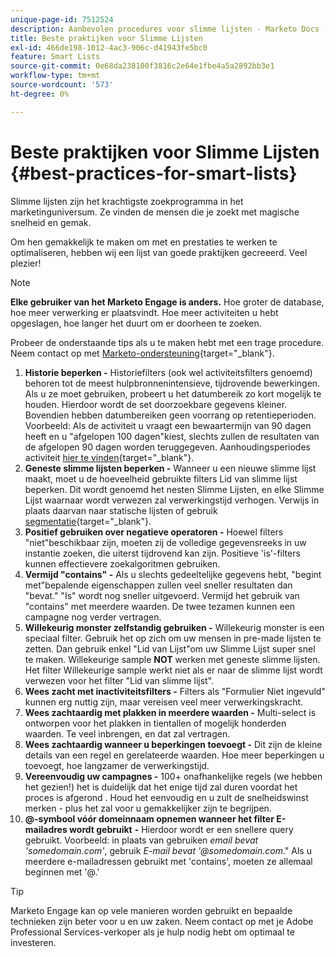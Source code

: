 ```yaml
---
unique-page-id: 7512524
description: Aanbevolen procedures voor slimme lijsten - Marketo Docs - Productdocumentatie
title: Beste praktijken voor Slimme Lijsten
exl-id: 466de198-1012-4ac3-906c-d41943fe5bc0
feature: Smart Lists
source-git-commit: 0e68da238100f3816c2e64e1fbe4a5a2892bb3e1
workflow-type: tm+mt
source-wordcount: '573'
ht-degree: 0%

---
```


# Beste praktijken voor Slimme Lijsten {#best-practices-for-smart-lists}

Slimme lijsten zijn het krachtigste zoekprogramma in het marketinguniversum. Ze vinden de mensen die je zoekt met magische snelheid en gemak.

Om hen gemakkelijk te maken om met en prestaties te werken te optimaliseren, hebben wij een lijst van goede praktijken gecreeerd. Veel plezier!

>[!NOTE]
>
>**Elke gebruiker van het Marketo Engage is anders.** Hoe groter de database, hoe meer verwerking er plaatsvindt. Hoe meer activiteiten u hebt opgeslagen, hoe langer het duurt om er doorheen te zoeken.
>
>Probeer de onderstaande tips als u te maken hebt met een trage procedure. Neem contact op met [Marketo-ondersteuning](https://nation.marketo.com/t5/Support/ct-p/Support){target="_blank"}.

1. **Historie beperken -** Historiefilters (ook wel activiteitsfilters genoemd) behoren tot de meest hulpbronnenintensieve, tijdrovende bewerkingen. Als u ze moet gebruiken, probeert u het datumbereik zo kort mogelijk te houden. Hierdoor wordt de set doorzoekbare gegevens kleiner. Bovendien hebben datumbereiken geen voorrang op retentieperioden. Voorbeeld: Als de activiteit u vraagt een bewaartermijn van 90 dagen heeft en u &quot;afgelopen 100 dagen&quot;kiest, slechts zullen de resultaten van de afgelopen 90 dagen worden teruggegeven. Aanhoudingsperiodes activiteit [hier te vinden](https://nation.marketo.com/t5/knowledgebase/marketo-activities-data-retention-policy/ta-p/251480){target="_blank"}.
1. **Geneste slimme lijsten beperken -** Wanneer u een nieuwe slimme lijst maakt, moet u de hoeveelheid gebruikte filters Lid van slimme lijst beperken. Dit wordt genoemd het nesten Slimme Lijsten, en elke Slimme Lijst waarnaar wordt verwezen zal verwerkingstijd verhogen. Verwijs in plaats daarvan naar statische lijsten of gebruik [segmentatie](/help/marketo/product-docs/personalization/segmentation-and-snippets/segmentation/create-a-segmentation.md){target="_blank"}.
1. **Positief gebruiken over negatieve operatoren -** Hoewel filters &quot;niet&quot;beschikbaar zijn, moeten zij de volledige gegevensreeks in uw instantie zoeken, die uiterst tijdrovend kan zijn. Positieve &#39;is&#39;-filters kunnen effectievere zoekalgoritmen gebruiken.
1. **Vermijd &quot;contains&quot; -** Als u slechts gedeeltelijke gegevens hebt, &quot;begint met&quot;bepalende eigenschappen zullen veel sneller resultaten dan &quot;bevat.&quot; &quot;Is&quot; wordt nog sneller uitgevoerd. Vermijd het gebruik van &quot;contains&quot; met meerdere waarden. De twee tezamen kunnen een campagne nog verder vertragen.
1. **Willekeurig monster zelfstandig gebruiken -** Willekeurig monster is een speciaal filter. Gebruik het op zich om uw mensen in pre-made lijsten te zetten. Dan gebruik enkel &quot;Lid van Lijst&quot;om uw Slimme Lijst super snel te maken. Willekeurige sample **NOT** werken met geneste slimme lijsten. Het filter Willekeurige sample werkt niet als er naar de slimme lijst wordt verwezen voor het filter &quot;Lid van slimme lijst&quot;.
1. **Wees zacht met inactiviteitsfilters -** Filters als &quot;Formulier Niet ingevuld&quot; kunnen erg nuttig zijn, maar vereisen veel meer verwerkingskracht.
1. **Wees zachtaardig met plakken in meerdere waarden -** Multi-select is ontworpen voor het plakken in tientallen of mogelijk honderden waarden. Te veel inbrengen, en dat zal vertragen.
1. **Wees zachtaardig wanneer u beperkingen toevoegt -** Dit zijn de kleine details van een regel en gerelateerde waarden. Hoe meer beperkingen u toevoegt, hoe langzamer de verwerkingstijd.
1. **Vereenvoudig uw campagnes -** 100+ onafhankelijke regels (we hebben het gezien!) het is duidelijk dat het enige tijd zal duren voordat het proces is afgerond . Houd het eenvoudig en u zult de snelheidswinst merken - plus het zal voor u gemakkelijker zijn te begrijpen.
1. **@-symbool vóór domeinnaam opnemen wanneer het filter E-mailadres wordt gebruikt** **-** Hierdoor wordt er een snellere query gebruikt. Voorbeeld: in plaats van gebruiken _email bevat &#39;somedomain.com&#39;_, gebruik _E-mail bevat &#39;@somedomain.com_.&quot; Als u meerdere e-mailadressen gebruikt met &#39;contains&#39;, moeten ze allemaal beginnen met &#39;@.&#39;

>[!TIP]
>
>Marketo Engage kan op vele manieren worden gebruikt en bepaalde technieken zijn beter voor u en uw zaken. Neem contact op met je Adobe Professional Services-verkoper als je hulp nodig hebt om optimaal te investeren.
